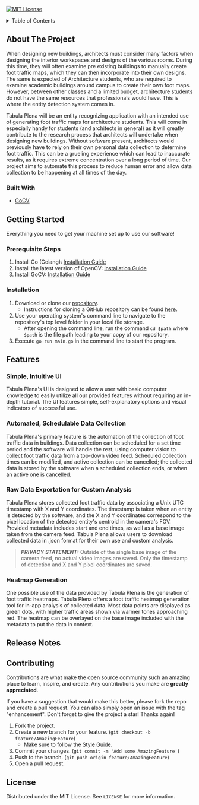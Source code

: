 [![MIT License][license-shield]][license-url]


<!-- TABLE OF CONTENTS -->
<details>
  <summary>Table of Contents</summary>
  <ol>
    <li>
      <a href="#about-the-project">About The Project</a>
      <ul>
        <li><a href="#built-with">Built With</a></li>
      </ul>
    </li>
    <li>
      <a href="#getting-started">Getting Started</a>
      <ul>
        <li><a href="#prerequisite-steps">Prerequisite Steps</a></li>
        <li><a href="#installation">Installation</a></li>
      </ul>
    </li>
    <li>
      <a href="#features">Features</a>
      <ul>
	<li><a href="#simple-intuitive-ui">Simple, Intuitive UI</a></li>
	<li><a href="#automated-schedulable-data-collection">Automated, Schedulable Data Collection</a></li>
	<li><a href="#raw-data-exportation-for-custom-analysis">Raw Data Exportation for Custom Analysis</a></li>
	<li><a href="#heatmap-generation">Heatmap Generation</a></li>
      </ul>
    </li>
    <li>
      <a href="#release-notes">Release Notes</a>
    </li>
    <li><a href="#contributing">Contributing</a></li>
  </ol>
</details>



<!-- ABOUT THE PROJECT -->
## About The Project

When designing new buildings, architects must consider many factors when designing the interior workspaces and designs of the various rooms. During this time, they will often examine pre existing buildings to manually create foot traffic maps, which they can then incorporate into their own designs. The same is expected of Architecture students, who are required to examine academic buildings around campus to create their own foot maps. However, between other classes and a limited budget, architecture students do not have the same resources that professionals would have. This is where the entity detection system comes in.

Tabula Plena will be an entity recognizing application with an intended use of generating foot traffic maps for architecture students. This will come in especially handy for students (and architects in general) as it will greatly contribute to the research process that architects will undertake when designing new buildings. Without software present, architects would previously have to rely on their own personal data collection to determine foot traffic. This can be a grueling experience which can lead to inaccurate results, as it requires extreme concentration over a long period of time. Our project aims to automate this process to reduce human error and allow data collection to be happening at all times of the day.


### Built With

* [GoCV](https://gocv.io/)


<!-- GETTING STARTED -->
## Getting Started

Everything you need to get your machine set up to use our software!

### Prerequisite Steps
1. Install Go (Golang): [Installation Guide](https://go.dev/doc/install)
2. Install the latest version of OpenCV: [Installation Guide](https://docs.opencv.org/4.x/df/d65/tutorial_table_of_content_introduction.html)
3. Install GoCV: [Installation Guide](https://gocv.io/getting-started/)

### Installation
1. Download or clone our [repository](https://github.com/pavanramadass/-Entity-Traffic-Map).
    - Instructions for cloning a GitHub repository can be found [here](https://docs.github.com/en/repositories/creating-and-managing-repositories/cloning-a-repository).
2. Use your operating system's command line to navigate to the repository's top level folder in your local file storage.
    - After opening the command line, run the command `cd $path` where `$path` is the file path leading to your copy of our repository.
3. Execute `go run main.go` in the command line to start the program.

<!-- FEATURES -->
## Features

### Simple, Intuitive UI
Tabula Plena's UI is designed to allow a user with basic computer knowledge to easily utilize all our provided features without requiring an in-depth tutorial. The UI features simple, self-explanatory options and visual indicators of successful use.

### Automated, Schedulable Data Collection
Tabula Plena's primary feature is the automation of the collection of foot traffic data in buildings. Data collection can be scheduled for a set time period and the software will handle the rest, using computer vision to collect foot traffic data from a top-down video feed. Scheduled collection times can be modified, and active collection can be cancelled; the collected data is stored by the software when a scheduled collection ends, or when an active one is cancelled. 

### Raw Data Exportation for Custom Analysis
Tabula Plena stores collected foot traffic data by associating a Unix UTC timestamp with X and Y coordinates. The timestamp is taken when an entity is detected by the software, and the X and Y coordinates correspond to the pixel location of the detected entity's centroid in the camera's FOV. Provided metadata includes start and end times, as well as a base image taken from the camera feed. Tabula Plena allows users to download collected data in .json format for their own use and custom analysis.

> ***PRIVACY STATEMENT:*** Outside of the single base image of the camera feed, no actual video images are saved. Only the timestamp of detection and X and Y pixel coordinates are saved.

### Heatmap Generation 
One possible use of the data provided by Tabula Plena is the generation of foot traffic heatmaps. Tabula Plena offers a foot traffic heatmap generation tool for in-app analysis of collected data. Most data points are displayed as green dots, with higher traffic areas shown via warmer tones approaching red. The heatmap can be overlayed on the base image included with the metadata to put the data in context.

<!-- RELEASE NOTES -->
## Release Notes


<!-- CONTRIBUTING -->
## Contributing

Contributions are what make the open source community such an amazing place to learn, inspire, and create. Any contributions you make are **greatly appreciated**.

If you have a suggestion that would make this better, please fork the repo and create a pull request. You can also simply open an issue with the tag "enhancement".
Don't forget to give the project a star! Thanks again!

1. Fork the project.
2. Create a new branch for your feature. (`git checkout -b feature/AmazingFeature`)
    - Make sure to follow the [Style Guide](https://go.dev/doc/effective_go).
3. Commit your changes. (`git commit -m 'Add some AmazingFeature'`)
4. Push to the branch. (`git push origin feature/AmazingFeature`)
5. Open a pull request.

<!-- LICENSE -->
## License

Distributed under the MIT License. See `LICENSE` for more information.

[license-shield]: https://img.shields.io/github/license/othneildrew/Best-README-Template.svg?style=for-the-badge
[license-url]: https://github.com/othneildrew/Best-README-Template/blob/master/LICENSE.txt
